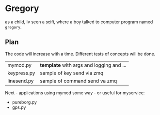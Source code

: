 Gregory
=========

as a child, Iv seen a scifi, where a boy talked to computer program named `gregory`.



Plan
------

The code will increase with a time. Different tests of concepts
will be done.

|  |  |
|- | - |
| mymod.py    | **template** with args and logging and ... |
| keypress.py | sample of key send via zmq |
| linesend.py | sample of command send va zmq |

Next - applications using mymod some way - or useful for myservice:

- pureborg.py
- gps.py
